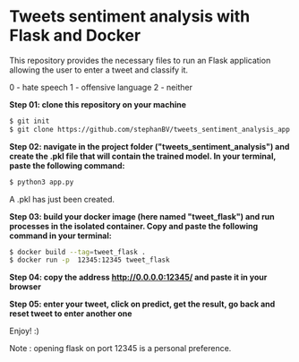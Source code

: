 # Tweets sentiment analysis with Flask and Docker

This repository provides the necessary files to run an Flask application allowing the user to enter a tweet and classify it.

0 - hate speech
1 - offensive  language
2 - neither

**Step 01: clone this repository on your machine**
```bash
$ git init
$ git clone https://github.com/stephanBV/tweets_sentiment_analysis_app.git
```
**Step 02: navigate in the project folder ("tweets_sentiment_analysis") and create the .pkl file that will contain the trained model. In your terminal, paste the following command:**
```bash
$ python3 app.py
```
A .pkl has just been created.

**Step 03: build your docker image (here named "tweet_flask") and run processes in the isolated container. Copy and paste the following command in your terminal:** 
```bash
$ docker build --tag=tweet_flask .          
$ docker run -p  12345:12345 tweet_flask
```

**Step 04: copy the address http://0.0.0.0:12345/ and paste it in your browser**

**Step 05: enter your tweet, click on predict, get the result, go back and reset tweet to enter another one**

Enjoy! :)

Note : opening flask on port 12345 is a personal preference.
